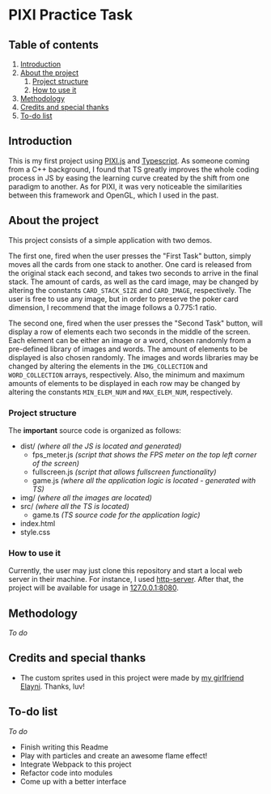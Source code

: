 # PIXI Practice Task

## Table of contents
1. [Introduction](#intro)
2. [About the project](#about)
    1. [Project structure](#project)
    2. [How to use it](#howto)
3. [Methodology](#methodology)
4. [Credits and special thanks](#credits)
5. [To-do list](#todo)

<a id="introduction"></a>
## Introduction
This is my first project using [PIXI.js](http://www.pixijs.com) and [Typescript](https://www.typescriptlang.org). As someone coming from a C++ background, I found that TS greatly improves the whole coding process in JS by easing the learning curve created by the shift from one paradigm to another. As for PIXI, it was very noticeable the similarities between this framework and OpenGL, which I used in the past.

<a id="about"></a>
## About the project
This project consists of a simple application with two demos. 

The first one, fired when the user presses the "First Task" button, simply moves all the cards from one stack to another. One card is released from the original stack each second, and takes two seconds to arrive in the final stack. The amount of cards, as well as the card image, may be changed by altering the constants `CARD_STACK_SIZE` and `CARD_IMAGE`, respectively. The user is free to use any image, but in order to preserve the poker card dimension, I recommend that the image follows a 0.775:1 ratio. 

The second one, fired when the user presses the "Second Task" button, will display a row of elements each two seconds in the middle of the screen. Each element can be either an image or a word, chosen randomly from a pre-defined library of images and words. The amount of elements to be displayed is also chosen randomly. The images and words libraries may be changed by altering the elements in the `IMG_COLLECTION` and `WORD_COLLECTION` arrays, respectively. Also, the minimum and maximum amounts of elements to be displayed in each row may be changed by altering the constants `MIN_ELEM_NUM` and `MAX_ELEM_NUM`, respectively.

<a id="project"></a>
### Project structure
The **important** source code is organized as follows:
* dist/ _(where all the JS is located and generated)_
    * fps_meter.js _(script that shows the FPS meter on the top left corner of the screen)_
    * fullscreen.js _(script that allows fullscreen functionality)_
    * game.js _(where all the application logic is located - generated with TS)_
* img/ _(where all the images are located)_
* src/ _(where all the TS is located)_
    * game.ts _(TS source code for the application logic)_
* index.html
* style.css

<a id="howto"></a>
### How to use it
Currently, the user may just clone this repository and start a local web server in their machine. For instance, I used [http-server](https://www.npmjs.com/package/http-server). After that, the project will be available for usage in [127.0.0.1:8080](127.0.0.1:8080).

<a id="methodology"></a>
## Methodology
_To do_

<a id="credits"></a>
## Credits and special thanks
* The custom sprites used in this project were made by [my girlfriend Elayni](https://github.com/elayni). Thanks, luv!

<a id="todo"></a>
## To-do list
_To do_

* Finish writing this Readme
* Play with particles and create an awesome flame effect!
* Integrate Webpack to this project
* Refactor code into modules
* Come up with a better interface
